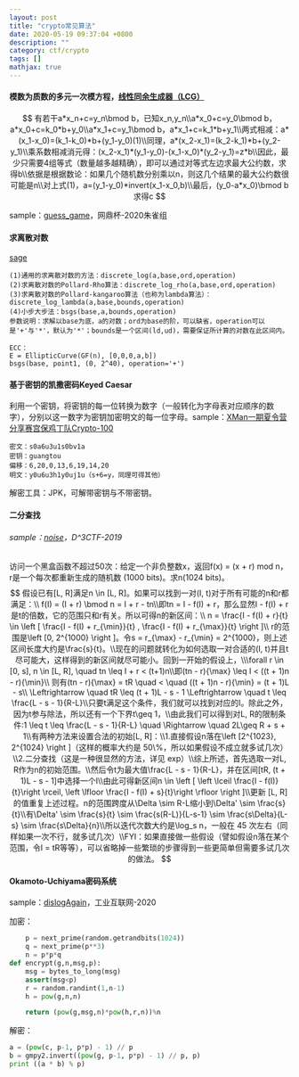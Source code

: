 ```yaml
---
layout: post
title: "crypto常见算法"
date: 2020-05-19 09:37:04 +0800
description: ""
category: ctf/crypto
tags: []
mathjax: true
---
```


#### 模数为质数的多元一次模方程，[线性同余生成器（LCG）](https://zeroyu.xyz/2018/11/02/Cracking-LCG/)

$$
有若干a*x_n+c=y_n\bmod b，已知x_n,y_n\\a*x_0+c=y_0\bmod b，a*x_0+c=k_0*b+y_0\\a*x_1+c=y_1\bmod b，a*x_1+c=k_1*b+y_1\\两式相减：a*(x_1-x_0)=(k_1-k_0)*b+(y_1-y_0)(1)\\同理，a*(x_2-x_1)=(k_2-k_1)*b+(y_2-y_1)\\乘系数相减消元得：(x_2-x_1)*(y_1-y_0)-(x_1-x_0)*(y_2-y_1)=z*b\\因此，最少只需要4组等式（数量越多越精确），即可以通过对等式左边求最大公约数，求得b\\依据是根据数论：如果几个随机数分别乘以n，则这几个结果的最大公约数很可能是n\\对上式(1)，a=(y_1-y_0)*invert(x_1-x_0,b)\\最后，(y_0-a*x_0)\bmod b求得c
$$

sample：[guess_game](https://y-y-k.tk/2020/05/18/2020网鼎杯朱雀组部分（13_15道题）wp)，网鼎杯-2020朱雀组

#### 求离散对数

[sage](https://blog.csdn.net/ckm1607011/article/details/106849551)

```
(1)通用的求离散对数的方法：discrete_log(a,base,ord,operation)
(2)求离散对数的Pollard-Rho算法：discrete_log_rho(a,base,ord,operation)
(3)求离散对数的Pollard-kangaroo算法（也称为lambda算法）：discrete_log_lambda(a,base,bounds,operation)
(4)小步大步法：bsgs(base,a,bounds,operation)
参数说明：求解以base为底，a的对数；ord为base的阶，可以缺省，operation可以是'+'与'*'，默认为'*'；bounds是一个区间(ld,ud)，需要保证所计算的对数在此区间内。

ECC：
E = EllipticCurve(GF(n), [0,0,0,a,b])
bsgs(base, point1, (0, 2^40), operation='+')
```

#### 基于密钥的凯撒密码Keyed Caesar

利用一个密钥，将密钥的每一位转换为数字（一般转化为字母表对应顺序的数字），分别以这一数字为密钥加密明文的每一位字母。sample：[XMan一期夏令营分享赛宫保鸡丁队Crypto-100](https://ctf-wiki.github.io/ctf-wiki/crypto/classical/monoalphabetic-zh/)

```
密文：s0a6u3u1s0bv1a
密钥：guangtou
偏移：6,20,0,13,6,19,14,20
明文：y0u6u3h1y0uj1u（s+6=y，同理可得其他）
```

解密工具：JPK，可解带密钥与不带密钥。

#### 二分查找

###### sample：[noise](https://gist.github.com/Chrstm/f225a5e67f12d20caba117224d1b4241)，D^3CTF-2019

访问一个黑盒函数不超过50次：给定一个非负整数x，返回f(x) = (x + r) mod n，r是一个每次都重新生成的随机数 (1000 bits)。求n(1024 bits)。
$$
假设已有[L, R]满足n \in [L, R]。如果可以找到一对(I, t)对于所有可能的n和r都满足：\\ f(I) = (I + r) \bmod n = I + r - tn\\即tn = I - f(I) + r，那么显然I - f(I) + r是t的倍数，它的范围只和r有关。所以可得n的新区间：\\ n = \frac{I - f(I) + r}{t} \in \left [ \frac{I - f(I) + r_{\min}}{t} , \frac{I - f(I) + r_{\max}}{t} \right ]\\ r的范围是\left [0, 2^{1000} \right ]。令s = r_{\max} - r_{\min} = 2^{1000}，则上述区间长度大约是\frac{s}{t}。\\现在的问题就转化为如何选取一对合适的(I, t)并且t尽可能大，这样得到的新区间就尽可能小。回到一开始的假设上，\\\forall r \in [0, s], n \in [L, R], \quad tn \leq I + r < (t+1)n\\即(tn - r){\max} \leq I < ((t + 1)n - r){\min}\\ 则有(tn - r){\max} = tR \quad < \quad ((t + 1)n - r){\min} = (t + 1)L - s\\ \Leftrightarrow \quad tR \leq (t + 1)L - s - 1 \Leftrightarrow \quad t \leq \frac{L - s - 1}{R-L}\\只要t满足这个条件，我们就可以找到对应的I。除此之外，因为t参与除法，所以还有一个下界t\geq 1，\\由此我们可以得到对L, R的限制条件:1 \leq t \leq \frac{L - s - 1}{R-L} \quad \Rightarrow \quad 2L\geq R + s + 1\\有两种方法来设置合法的初始[L, R]：\\1.直接假设n落在\left [2^{1023}, 2^{1024} \right ]（这样的概率大约是 50\%，所以如果假设不成立就多试几次）\\2.二分查找（这是一种很显然的方法，详见 exp）\\综上所述，首先选取一对L, R作为n的初始范围。\\然后令t为最大值\frac{L - s - 1}{R-L}，并在区间[tR, (t + 1)L - s - 1]中选择一个I\\由此可得新区间n \in \left [ \left \lceil \frac{I - f(I)}{t}\right \rceil, \left \lfloor \frac{I - f(I) + s}{t}\right \rfloor \right ]\\更新 [L, R]的值重复上述过程。n的范围跨度从\Delta \sim R-L缩小到\Delta' \sim \frac{s}{t}\\有\Delta' \sim \frac{s}{t} \sim \frac{s(R-L)}{L-s-1} \sim \frac{s\Delta}{L-s} \sim \frac{s\Delta}{n}\\所以迭代次数大约是\log_s n，一般在 45 次左右（同样如果一次不行，就多试几次）\\FYI：如果直接做一些假设（譬如假设n落在某个范围，令I = tR等等），可以省略掉一些繁琐的步骤得到一些更简单但需要多试几次的做法。
$$

#### Okamoto-Uchiyama密码系统

sample：[dislogAgain](https://blog.csdn.net/cccchhhh6819/article/details/109262974)，工业互联网-2020

加密：

```python
    p = next_prime(random.getrandbits(1024))
    q = next_prime(p**3)
    n = p*p*q
def encrypt(g,n,msg,p):
    msg = bytes_to_long(msg)
    assert(msg<p)
    r = random.randint(1,n-1) 
    h = pow(g,n,n)

    return (pow(g,msg,n)*pow(h,r,n))%n
```

解密：

```python
a = (pow(c, p-1, p*p) - 1) // p
b = gmpy2.invert((pow(g, p-1, p*p) - 1) // p, p)
print ((a * b) % p)
```

